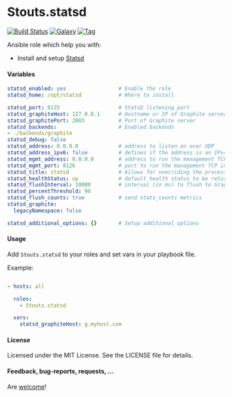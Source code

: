 Stouts.statsd
=============

[![Build Status](http://img.shields.io/travis/Stouts/Stouts.statsd.svg?style=flat-square)](https://travis-ci.org/Stouts/Stouts.statsd)
[![Galaxy](http://img.shields.io/badge/galaxy-Stouts.statsd-blue.svg?style=flat-square)](https://galaxy.statsd.com/list#/roles/1969)
[![Tag](http://img.shields.io/github/tag/Stouts/Stouts.statsd.svg?style=flat-square)]()

Ansible role which help you with:

* Install and setup [Statsd](https://github.com/etsy/statsd/)

#### Variables

```yaml
statsd_enabled: yes                 # Enable the role
statsd_home: /opt/statsd            # Where to install

statsd_port: 8125                   # StatsD listening port
statsd_graphiteHost: 127.0.0.1      # Hostname or IP of Graphite server
statsd_graphitePort: 2003           # Port of Graphite server
statsd_backends:                    # Enabled backends
- ./backends/graphite
statsd_debug: false
statsd_address: 0.0.0.0             # address to listen on over UDP
statsd_address_ipv6: false          # defines if the address is an IPv4 or IPv6 address [true or false]
statsd_mgmt_address: 0.0.0.0        # address to run the management TCP interface on
statsd_mgmt_port: 8126              # port to run the management TCP interface on
statsd_title: statsd                # Allows for overriding the process title
statsd_healthStatus: up             # default health status to be returned and statsd process starts ['up' or 'down']
statsd_flushInterval: 10000         # interval (in ms) to flush to Graphite
statsd_percentThreshold: 90
statsd_flush_counts: true           # send stats_counts metrics
statsd_graphite:
  legacyNamespace: false

statsd_additional_options: {}       # Setup additional options
```


#### Usage

Add `Stouts.statsd` to your roles and set vars in your playbook file.

Example:

```yaml

- hosts: all

  roles:
    - Stouts.statsd

  vars:
    statsd_graphiteHost: g.myhost.com
```

#### License

Licensed under the MIT License. See the LICENSE file for details.

#### Feedback, bug-reports, requests, ...

Are [welcome](https://github.com/Stouts/Stouts.statsd/issues)!
